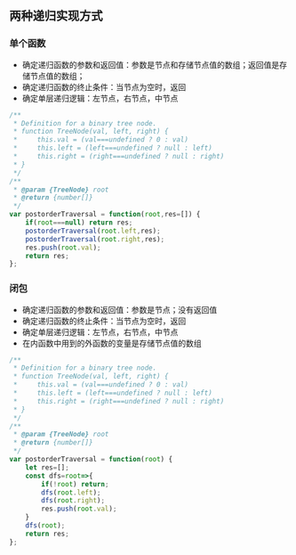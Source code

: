 ## 两种递归实现方式

### 单个函数

* 确定递归函数的参数和返回值：参数是节点和存储节点值的数组；返回值是存储节点值的数组；
* 确定递归函数的终止条件：当节点为空时，返回
* 确定单层递归逻辑：左节点，右节点，中节点

```javascript
/**
 * Definition for a binary tree node.
 * function TreeNode(val, left, right) {
 *     this.val = (val===undefined ? 0 : val)
 *     this.left = (left===undefined ? null : left)
 *     this.right = (right===undefined ? null : right)
 * }
 */
/**
 * @param {TreeNode} root
 * @return {number[]}
 */
var postorderTraversal = function(root,res=[]) {
    if(root===null) return res;
    postorderTraversal(root.left,res);
    postorderTraversal(root.right,res);
    res.push(root.val);
    return res;
};
```

### 闭包

* 确定递归函数的参数和返回值：参数是节点；没有返回值
* 确定递归函数的终止条件：当节点为空时，返回
* 确定单层递归逻辑：左节点，右节点，中节点
* 在内函数中用到的外函数的变量是存储节点值的数组

```javascript
/**
 * Definition for a binary tree node.
 * function TreeNode(val, left, right) {
 *     this.val = (val===undefined ? 0 : val)
 *     this.left = (left===undefined ? null : left)
 *     this.right = (right===undefined ? null : right)
 * }
 */
/**
 * @param {TreeNode} root
 * @return {number[]}
 */
var postorderTraversal = function(root) {
    let res=[];
    const dfs=root=>{
        if(!root) return;
        dfs(root.left);
        dfs(root.right);
        res.push(root.val);
    }
    dfs(root);
    return res;
};
```